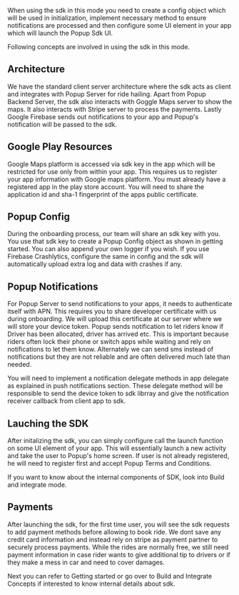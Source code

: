 
When using the sdk in this mode you need to create a config object which will be used in initialization, 
implement necessary method to ensure notifications are processed 
and then configure some UI element in your app which will launch the Popup Sdk UI.

Following concepts are involved in using the sdk in this mode.

## Architecture
We have the standard client server architecture where the sdk acts as client and integrates with Popup Server for ride hailing.
Apart from Popup Backend Server, the sdk also interacts with Goggle Maps server to show the maps. It also interacts with Stripe server to process the payments. Lastly Google Firebase sends out notifications to your app and Popup's notification will be passed to the sdk.

## Google Play Resources
Google Maps platform is accessed via sdk key in the app which will be restricted for use only from within your app.
This requires us to register your app information with Google maps platform.
You must already have a registered app in the play store account. You will need to share the application id and sha-1 fingerprint of the apps public certificate. 

## Popup Config
During the onboarding process, our team will share an sdk key with you. You use that sdk key to create a Popup Config object as shown in getting started. You can also append your own logger if you wish. If you use Firebase Crashlytics, configure the same in config and the sdk will automatically upload extra log and data with crashes if any.

## Popup Notifications
For Popup Server to send notifications to your apps, it needs to authenticate itself with APN. This requires you to share developer certificate with us during onboarding. We will upload this certificate at our server where we will store your device token.
Popup sends notification to let riders know if Driver has been allocated, driver has arrived etc. This is important because riders often lock their phone or switch apps while waiting and rely on notifications to let them know. 
Alternately we can send sms instead of notifications but they are not reliable and are often delivered much late than needed.

You will need to implement a notification delegate methods in app delegate as explained in push notifications section. These delegate method will be responsible to send the device token to sdk librray and give the notification receiver callback from client app to sdk.

## Lauching the SDK
After initalizing the sdk, you can simply configure call the launch function on some UI element of your app.
This will essentially launch a new activity and take the user to Popup's home screen. If user is not already registered, he will need to register first and accept Popup Terms and Conditions.

If you want to know about the internal components of SDK, look into Build and integrate mode.

## Payments
After launching the sdk, for the first time user, you will see the sdk requests to add payment methods before allowing to book ride.
We dont save any credit card information and instead rely on stripe as payment partner to securely process payments.
While the rides are normally free, we still need payment information in case rider wants to give additional tip to drivers or if they make a mess in car and need to cover damages.

Next you can refer to Getting started or go over to Build and Integrate Concepts if interested to know internal details about sdk.

